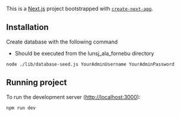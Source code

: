 This is a [Next.js](https://nextjs.org/) project bootstrapped with [`create-next-app`](https://github.com/vercel/next.js/tree/canary/packages/create-next-app).

## Installation

Create database with the following command
- Should be executed from the lunsj_ala_fornebu directory

```
node ./lib/database-seed.js YourAdminUsername YourAdminPassword
```

## Running project
To  run the development server ([http://localhost:3000](http://localhost:3000)):

```
npm run dev
```


